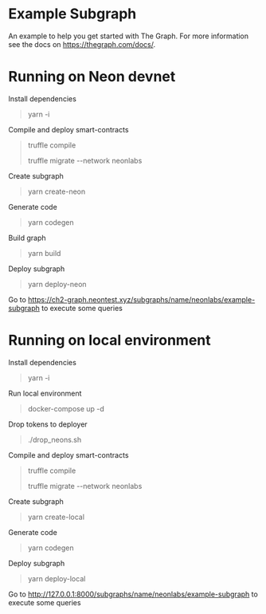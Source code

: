 # Example Subgraph

An example to help you get started with The Graph. For more information see the docs on https://thegraph.com/docs/.

# Running on Neon devnet
Install dependencies
> yarn -i

Compile and deploy smart-contracts
> truffle compile
> 
> truffle migrate --network neonlabs

Create subgraph
> yarn create-neon

Generate code
> yarn codegen

Build graph
> yarn build

Deploy subgraph
> yarn deploy-neon

Go to https://ch2-graph.neontest.xyz/subgraphs/name/neonlabs/example-subgraph to execute some queries

# Running on local environment

Install dependencies
> yarn -i

Run local environment
> docker-compose up -d

Drop tokens to deployer
> ./drop_neons.sh

Compile and deploy smart-contracts
> truffle compile
> 
> truffle migrate --network neonlabs

Create subgraph
> yarn create-local

Generate code
> yarn codegen

Deploy subgraph
> yarn deploy-local

Go to http://127.0.0.1:8000/subgraphs/name/neonlabs/example-subgraph to execute some queries
